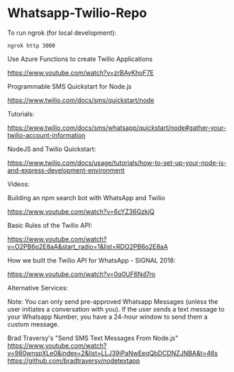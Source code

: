 # Whatsapp-Twilio-Repo


To run ngrok (for local development):

```
ngrok http 3000
```

Use Azure Functions to create Twilio Applications

https://www.youtube.com/watch?v=zrBAyKhoF7E

Programmable SMS Quickstart for Node.js

https://www.twilio.com/docs/sms/quickstart/node


Tutorials:

https://www.twilio.com/docs/sms/whatsapp/quickstart/node#gather-your-twilio-account-information

NodeJS and Twilio Quickstart:

https://www.twilio.com/docs/usage/tutorials/how-to-set-up-your-node-js-and-express-development-environment


Videos:

Building an npm search bot with WhatsApp and Twilio

https://www.youtube.com/watch?v=6cYZ36GzkjQ



Basic Rules of the Twilio API:

https://www.youtube.com/watch?v=O2PB6o2E8aA&start_radio=1&list=RDO2PB6o2E8aA

How we built the Twilio API for WhatsApp - SIGNAL 2018:

https://www.youtube.com/watch?v=0q0UF6Nd7ro


Alternative Services:

Note: You can only send pre-approved Whatsapp Messages (unless the user initiates a conversation with you). If the user sends a text message to your Whatsapp Number, you have a 24-hour window to send them a custom message.

Brad Traversy's "Send SMS Text Messages From Node.js"
https://www.youtube.com/watch?v=980wnspXLe0&index=2&list=LLJ39jPaNwEeqQbDCDNZJNBA&t=46s
https://github.com/bradtraversy/nodetextapp
